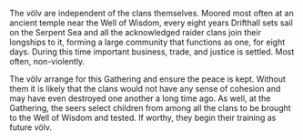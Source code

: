 The völv are independent of the clans themselves. Moored most often at an ancient temple near the Well of Wisdom, every eight years Drifthall sets sail on the Serpent Sea and all the acknowledged raider clans join their longships to it, forming a large community that functions as one, for eight days. During this time important business, trade, and justice is settled. Most often, non-violently.

The völv arrange for this Gathering and ensure the peace is kept. Without them it is likely that the clans would not have any sense of cohesion and may have even destroyed one another a long time ago. As well, at the Gathering, the seers select children from among all the clans to be brought to the Well of Wisdom and tested. If worthy, they begin their training as future völv.